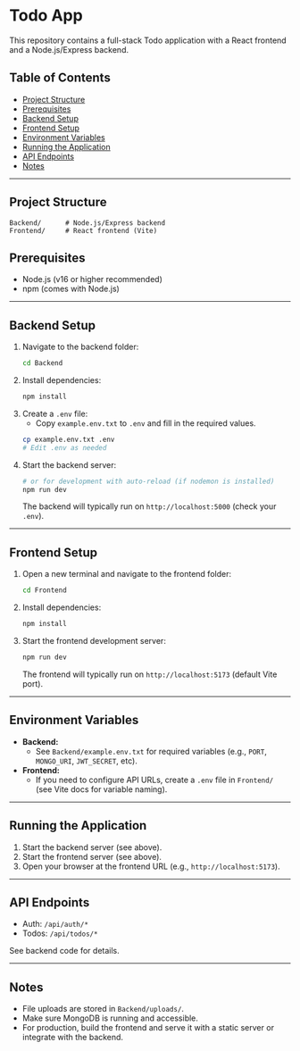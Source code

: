 # Todo App

This repository contains a full-stack Todo application with a React frontend and a Node.js/Express backend.

## Table of Contents
- [Project Structure](#project-structure)
- [Prerequisites](#prerequisites)
- [Backend Setup](#backend-setup)
- [Frontend Setup](#frontend-setup)
- [Environment Variables](#environment-variables)
- [Running the Application](#running-the-application)
- [API Endpoints](#api-endpoints)
- [Notes](#notes)

---

## Project Structure

```
Backend/      # Node.js/Express backend
Frontend/     # React frontend (Vite)
```

## Prerequisites
- Node.js (v16 or higher recommended)
- npm (comes with Node.js)

---

## Backend Setup

1. Navigate to the backend folder:
   ```sh
   cd Backend
   ```
2. Install dependencies:
   ```sh
   npm install
   ```
3. Create a `.env` file:
   - Copy `example.env.txt` to `.env` and fill in the required values.
   ```sh
   cp example.env.txt .env
   # Edit .env as needed
   ```
4. Start the backend server:
   ```sh
   # or for development with auto-reload (if nodemon is installed)
   npm run dev
   ```
   The backend will typically run on `http://localhost:5000` (check your `.env`).

---

## Frontend Setup

1. Open a new terminal and navigate to the frontend folder:
   ```sh
   cd Frontend
   ```
2. Install dependencies:
   ```sh
   npm install
   ```
3. Start the frontend development server:
   ```sh
   npm run dev
   ```
   The frontend will typically run on `http://localhost:5173` (default Vite port).

---

## Environment Variables
- **Backend:**
  - See `Backend/example.env.txt` for required variables (e.g., `PORT`, `MONGO_URI`, `JWT_SECRET`, etc).
- **Frontend:**
  - If you need to configure API URLs, create a `.env` file in `Frontend/` (see Vite docs for variable naming).

---

## Running the Application
1. Start the backend server (see above).
2. Start the frontend server (see above).
3. Open your browser at the frontend URL (e.g., `http://localhost:5173`).

---

## API Endpoints
- Auth: `/api/auth/*`
- Todos: `/api/todos/*`

See backend code for details.

---

## Notes
- File uploads are stored in `Backend/uploads/`.
- Make sure MongoDB is running and accessible.
- For production, build the frontend and serve it with a static server or integrate with the backend.


